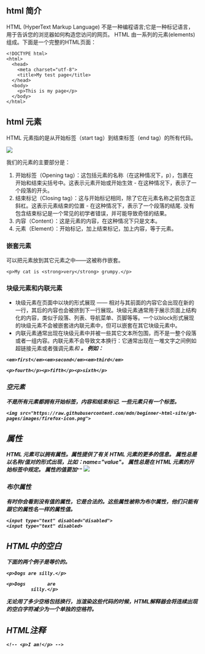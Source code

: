 ## html 简介
HTML (HyperText Markup Language) 不是一种编程语言;它是一种标记语言，用于告诉您的浏览器如何构造您访问的网页。
HTML 由一系列的元素(elements)组成。下面是一个完整的HTML页面： 
```
<!DOCTYPE html>
<html>
  <head>
    <meta charset="utf-8">
    <title>My test page</title>
  </head>
  <body>
    <p>This is my page</p>
  </body>
</html>
```
## html 元素
HTML 元素指的是从开始标签（start tag）到结束标签（end tag）的所有代码。

![](https://mdn.mozillademos.org/files/9347/grumpy-cat-small.png)

我们的元素的主要部分是：

1. 开始标签（Opening tag）：这包括元素的名称（在这种情况下，p），包裹在开始和结束尖括号中。这表示元素开始或开始生效 - 在这种情况下，表示了一个段落的开头。
1. 结束标记（Closing tag）：这与开始标记相同，除了它在元素名称之前包含正斜杠。这表示元素结束的位置 - 在这种情况下，表示了一个段落的结尾. 没有包含结束标记是一个常见的初学者错误，并可能导致奇怪的结果。
1. 内容（Content）：这是元素的内容，在这种情况下只是文本。
1. 元素（Element）：开始标记，加上结束标记，加上内容，等于元素。

### 嵌套元素
可以把元素放到其它元素之中——这被称作嵌套。 
```
<p>My cat is <strong>very</strong> grumpy.</p>
```
### 块级元素和内联元素

* 块级元素在页面中以块的形式展现 —— 相对与其前面的内容它会出现在新的一行，其后的内容也会被挤到下一行展现。块级元素通常用于展示页面上结构化的内容，类似于段落、列表、导航菜单、页脚等等。一个以block形式展现的块级元素不会被嵌套进内联元素中，但可以嵌套在其它块级元素中。
* 内联元素通常出现在块级元素中并被一些其它文本所包围，而不是一整个段落或者一组内容。内联元素不会导致文本换行：它通常出现在一堆文字之间例如超链接元素<a>或者强调元素<em>和 <strong>。
例如： 
```
<em>first</em><em>second</em><em>third</em>

<p>fourth</p><p>fifth</p><p>sixth</p>
```
### 空元素
不是所有元素都拥有开始标签，内容和结束标记. 一些元素只有一个标签。 
```
<img src="https://raw.githubusercontent.com/mdn/beginner-html-site/gh-pages/images/firefox-icon.png">
```
## 属性
HTML 元素可以拥有属性。属性提供了有关 HTML 元素的更多的信息。
属性总是以名称/值对的形式出现，比如：name="value"。
属性总是在 HTML 元素的开始标签中规定。
属性的值要加`""`
![](https://mdn.mozillademos.org/files/9345/grumpy-cat-attribute-small.png)

### 布尔属性
有时你会看到没有值的属性，它是合法的。这些属性被称为布尔属性，他们只能有跟它的属性名一样的属性值。 
```
<input type="text" disabled="disabled">
<input type="text" disabled>
```
## HTML中的空白
下面的两个例子是等价的。
```
<p>Dogs are silly.</p>

<p>Dogs        are
         silly.</p>
```
无论用了多少空格包括换行，当渲染这些代码的时候，HTML解释器会将连续出现的空白字符减少为一个单独的空格符。

## HTML注释
<!--和-->
```
<!-- <p>I am!</p> -->
```
